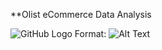 **Olist eCommerce Data Analysis

![GitHub Logo](https://i.imgur.com/HRhd2Y0.png)
Format: ![Alt Text](url)
